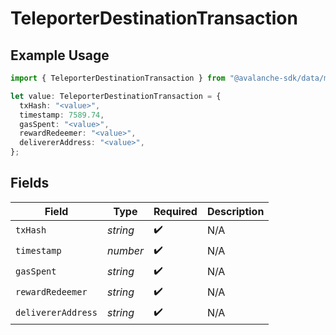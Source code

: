 # TeleporterDestinationTransaction

## Example Usage

```typescript
import { TeleporterDestinationTransaction } from "@avalanche-sdk/data/models/components";

let value: TeleporterDestinationTransaction = {
  txHash: "<value>",
  timestamp: 7589.74,
  gasSpent: "<value>",
  rewardRedeemer: "<value>",
  delivererAddress: "<value>",
};
```

## Fields

| Field              | Type               | Required           | Description        |
| ------------------ | ------------------ | ------------------ | ------------------ |
| `txHash`           | *string*           | :heavy_check_mark: | N/A                |
| `timestamp`        | *number*           | :heavy_check_mark: | N/A                |
| `gasSpent`         | *string*           | :heavy_check_mark: | N/A                |
| `rewardRedeemer`   | *string*           | :heavy_check_mark: | N/A                |
| `delivererAddress` | *string*           | :heavy_check_mark: | N/A                |